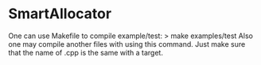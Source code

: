# SmartAllocator
One can use Makefile to compile example/test:
	 > make examples/test
Also one may compile another files  with using this command. Just make sure that the name of .cpp is the same with a target.
